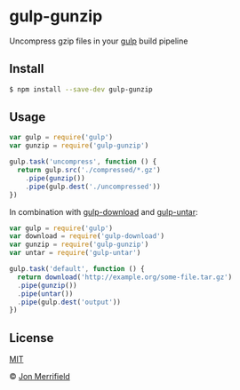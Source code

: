 # gulp-gunzip

Uncompress gzip files in your [gulp](http://gulpjs.com) build pipeline

## Install

```bash
$ npm install --save-dev gulp-gunzip
```

## Usage

```js
var gulp = require('gulp')
var gunzip = require('gulp-gunzip')

gulp.task('uncompress', function () {
  return gulp.src('./compressed/*.gz')
    .pipe(gunzip())
    .pipe(gulp.dest('./uncompressed'))
})
```

In combination with [gulp-download](https://github.com/Metrime/gulp-download)
and [gulp-untar](https://github.com/jmerrifield/gulp-untar):

```js
var gulp = require('gulp')
var download = require('gulp-download')
var gunzip = require('gulp-gunzip')
var untar = require('gulp-untar')

gulp.task('default', function () {
  return download('http://example.org/some-file.tar.gz')
  .pipe(gunzip())
  .pipe(untar())
  .pipe(gulp.dest('output'))
})
```

## License

[MIT](http://opensource.org/licenses/MIT)

© [Jon Merrifield](http://www.jmerrifield.com)
